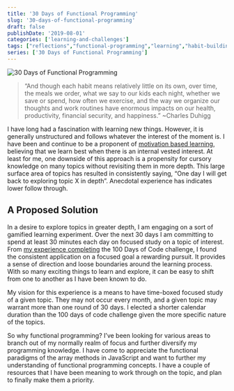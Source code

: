 ```yaml
---
title: '30 Days of Functional Programming'
slug: '30-days-of-functional-programming'
draft: false
publishDate: '2019-08-01'
categories: ['learning-and-challenges']
tags: ["reflections","functional-programming","learning","habit-building","personal-growth"]
series: ['30 Days of Functional Programming']
---
```

![30 Days of Functional Programming](images/library-hanging-bulbs.jpg#center)

> “And though each habit means relatively little on its own, over time, the meals we order, what we say to our kids each night, whether we save or spend, how often we exercise, and the way we organize our thoughts and work routines have enormous impacts on our health, productivity, financial security, and happiness.” ~Charles Duhigg

I have long had a fascination with learning new things. However, it is generally unstructured and follows whatever the interest of the moment is. I have been and continue to be a proponent of [motivation based learning](/blog/2018/09/10/the-439-day-journey-that-changed-my-life), believing that we learn best when there is an internal vested interest. At least for me, one downside of this approach is a propensity for cursory knowledge on many topics without revisiting them in more depth. This large surface area of topics has resulted in consistently saying, “One day I will get back to exploring topic X in depth”. Anecdotal experience has indicates lower follow through.

## A Proposed Solution

In a desire to explore topics in greater depth, I am engaging on a sort of gamified learning experiment. Over the next 30 days I am committing to spend at least 30 minutes each day on focused study on a topic of interest. From [my experience completing](/blog/2017/11/27/top-5-things-i-took-away-from-completing-100daysofcode/) the 100 Days of Code challenge, I found the consistent application on a focused goal a rewarding pursuit. It provides a sense of direction and loose boundaries around the learning process. With so many exciting things to learn and explore, it can be easy to shift from one to another as I have been known to do.

My vision for this experience is a means to have time-boxed focused study of a given topic. They may not occur every month, and a given topic may warrant more than one round of 30 days. I elected a shorter calendar duration than the 100 days of code challenge given the more specific nature of the topics.

So why functional programming? I’ve been looking for various areas to branch out of my normally realm of focus and further diversify my programming knowledge. I have come to appreciate the functional paradigms of the array methods in JavaScript and want to further my understanding of functional programming concepts. I have a couple of resources that I have been meaning to work through on the topic, and plan to finally make them a priority.
